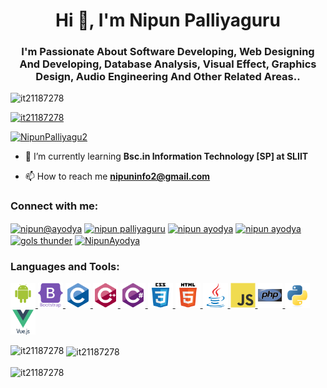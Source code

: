 


<h1 align="center">Hi 👋, I'm Nipun Palliyaguru</h1>
<h3 align="center" style="text-transform:capitalize;">I'm passionate about software developing, web designing and developing, database analysis, visual effect, graphics design, audio engineering and other related areas..</h3>








<p align="left"> <img src="https://komarev.com/ghpvc/?username=it21187278&label=Profile%20views&color=0e75b6&style=flat" alt="it21187278" /> </p>

<p align="left"> <a href="https://github.com/ryo-ma/github-profile-trophy"><img src="https://github-profile-trophy.vercel.app/?username=it21187278" alt="it21187278" /></a> </p>

<p align="left"> <a href="NipunPalliyagu2" target="blank"><img src="https://img.shields.io/twitter/follow/NipunPalliyagu2?logo=twitter&style=for-the-badge" alt="NipunPalliyagu2" /></a> </p>

- 🌱 I’m currently learning **Bsc.in Information Technology [SP] at SLIIT**

- 📫 How to reach me **nipuninfo2@gmail.com**

<h3 align="left">Connect with me:</h3>
<p align="left">
<a href="https://twitter.com/nipun@ayodya" target="blank"><img align="center" src="https://raw.githubusercontent.com/rahuldkjain/github-profile-readme-generator/master/src/images/icons/Social/twitter.svg" alt="nipun@ayodya" height="30" width="40" /></a>
<a href="https://linkedin.com/in/nipun palliyaguru" target="blank"><img align="center" src="https://raw.githubusercontent.com/rahuldkjain/github-profile-readme-generator/master/src/images/icons/Social/linked-in-alt.svg" alt="nipun palliyaguru" height="30" width="40" /></a>
<a href="https://fb.com/nipun ayodya" target="blank"><img align="center" src="https://raw.githubusercontent.com/rahuldkjain/github-profile-readme-generator/master/src/images/icons/Social/facebook.svg" alt="nipun ayodya" height="30" width="40" /></a>
<a href="https://instagram.com/nipun ayodya" target="blank"><img align="center" src="https://raw.githubusercontent.com/rahuldkjain/github-profile-readme-generator/master/src/images/icons/Social/instagram.svg" alt="nipun ayodya" height="30" width="40" /></a>
<a href="https://www.hackerrank.com/gols thunder" target="blank"><img align="center" src="https://raw.githubusercontent.com/rahuldkjain/github-profile-readme-generator/master/src/images/icons/Social/hackerrank.svg" alt="gols thunder" height="30" width="40" /></a>
<a href="https://discord.gg/NipunAyodya" target="blank"><img align="center" src="https://raw.githubusercontent.com/rahuldkjain/github-profile-readme-generator/master/src/images/icons/Social/discord.svg" alt="NipunAyodya" height="30" width="40" /></a>
</p>

<h3 align="left">Languages and Tools:</h3>
<p align="left"> <a href="https://developer.android.com" target="_blank" rel="noreferrer"> <img src="https://raw.githubusercontent.com/devicons/devicon/master/icons/android/android-original-wordmark.svg" alt="android" width="40" height="40"/> </a> <a href="https://getbootstrap.com" target="_blank" rel="noreferrer"> <img src="https://raw.githubusercontent.com/devicons/devicon/master/icons/bootstrap/bootstrap-plain-wordmark.svg" alt="bootstrap" width="40" height="40"/> </a> <a href="https://www.cprogramming.com/" target="_blank" rel="noreferrer"> <img src="https://raw.githubusercontent.com/devicons/devicon/master/icons/c/c-original.svg" alt="c" width="40" height="40"/> </a> <a href="https://www.w3schools.com/cpp/" target="_blank" rel="noreferrer"> <img src="https://raw.githubusercontent.com/devicons/devicon/master/icons/cplusplus/cplusplus-original.svg" alt="cplusplus" width="40" height="40"/> </a> <a href="https://www.w3schools.com/cs/" target="_blank" rel="noreferrer"> <img src="https://raw.githubusercontent.com/devicons/devicon/master/icons/csharp/csharp-original.svg" alt="csharp" width="40" height="40"/> </a> <a href="https://www.w3schools.com/css/" target="_blank" rel="noreferrer"> <img src="https://raw.githubusercontent.com/devicons/devicon/master/icons/css3/css3-original-wordmark.svg" alt="css3" width="40" height="40"/> </a> <a href="https://www.w3.org/html/" target="_blank" rel="noreferrer"> <img src="https://raw.githubusercontent.com/devicons/devicon/master/icons/html5/html5-original-wordmark.svg" alt="html5" width="40" height="40"/> </a> <a href="https://www.java.com" target="_blank" rel="noreferrer"> <img src="https://raw.githubusercontent.com/devicons/devicon/master/icons/java/java-original.svg" alt="java" width="40" height="40"/> </a> <a href="https://developer.mozilla.org/en-US/docs/Web/JavaScript" target="_blank" rel="noreferrer"> <img src="https://raw.githubusercontent.com/devicons/devicon/master/icons/javascript/javascript-original.svg" alt="javascript" width="40" height="40"/> </a> <a href="https://www.php.net" target="_blank" rel="noreferrer"> <img src="https://raw.githubusercontent.com/devicons/devicon/master/icons/php/php-original.svg" alt="php" width="40" height="40"/> </a> <a href="https://www.python.org" target="_blank" rel="noreferrer"> <img src="https://raw.githubusercontent.com/devicons/devicon/master/icons/python/python-original.svg" alt="python" width="40" height="40"/> </a> <a href="https://vuejs.org/" target="_blank" rel="noreferrer"> <img src="https://raw.githubusercontent.com/devicons/devicon/master/icons/vuejs/vuejs-original-wordmark.svg" alt="vuejs" width="40" height="40"/> </a> </p>

<p><img align="left" src="https://github-readme-stats.vercel.app/api/top-langs?username=it21187278&show_icons=true&locale=en&layout=compact" alt="it21187278" /></p>

<p>&nbsp;<img align="center" src="https://github-readme-stats.vercel.app/api?username=it21187278&show_icons=true&locale=en" alt="it21187278" /></p>

<p><img align="center" src="https://github-readme-streak-stats.herokuapp.com/?user=it21187278&" alt="it21187278" /></p>
